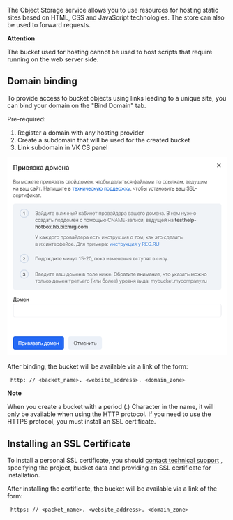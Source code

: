 The Object Storage service allows you to use resources for hosting static sites based on HTML, CSS and JavaScript technologies. The store can also be used to forward requests.

**Attention**

The bucket used for hosting cannot be used to host scripts that require running on the web server side.

## Domain binding

To provide access to bucket objects using links leading to a unique site, you can bind your domain on the "Bind Domain" tab.

Pre-required:

1.  Register a domain with any hosting provider
2.  Create a subdomain that will be used for the created bucket
3.  Link subdomain in VK CS panel

![](./assets/1598053021804-1598053021804.png)

After binding, the bucket will be available via a link of the form:

```
 http: // <backet_name>. <website_address>. <domain_zone>
```

**Note**

When you create a bucket with a period (.) Character in the name, it will only be available when using the HTTP protocol. If you need to use the HTTPS protocol, you must install an SSL certificate.

## Installing an SSL Certificate

To install a personal SSL certificate, you should [contact technical support](https://mcs.mail.ru/docs/contacts) , specifying the project, bucket data and providing an SSL certificate for installation.

After installing the certificate, the bucket will be available via a link of the form:

```
 https: // <packet_name>. <website_address>. <domain_zone>
```
